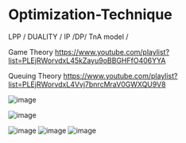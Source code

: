 # Optimization-Technique
LPP / DUALITY / IP /DP/ TnA model /

Game Theory https://www.youtube.com/playlist?list=PLEjRWorvdxL45kZayu9oBBGHFfO406YYA

Queuing Theory https://www.youtube.com/playlist?list=PLEjRWorvdxL4Vvj7bnrcMraV0GWXQU9V8


![image](https://user-images.githubusercontent.com/59536110/201929408-54cc4b05-cfaf-4336-884c-953623f0f662.png)

![image](https://user-images.githubusercontent.com/59536110/201071216-e29b0158-e115-440d-8cd5-706f1a36b186.png)


![image](https://user-images.githubusercontent.com/59536110/200878549-cf107aae-f64e-4732-bf9f-a106a23250fe.png)
![image](https://user-images.githubusercontent.com/59536110/200878624-b7fe20a0-2d29-4522-9c88-3135ab21036a.png)
![image](https://user-images.githubusercontent.com/59536110/200878674-636e57d3-1cb0-46e0-bb4d-734009a3e62c.png)
